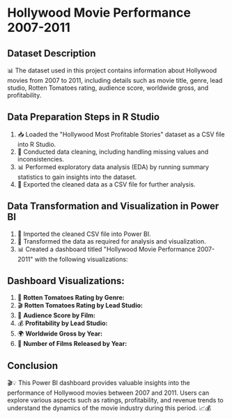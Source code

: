 # Hollywood Movie Performance 2007-2011

## Dataset Description
📊 The dataset used in this project contains information about Hollywood movies from 2007 to 2011, including details such as movie title, genre, lead studio, Rotten Tomatoes rating, audience score, worldwide gross, and profitability.

## Data Preparation Steps in R Studio
1. 📥 Loaded the "Hollywood Most Profitable Stories" dataset as a CSV file into R Studio.
2. 🧹 Conducted data cleaning, including handling missing values and inconsistencies.
3. 📊 Performed exploratory data analysis (EDA) by running summary statistics to gain insights into the dataset.
4. 💾 Exported the cleaned data as a CSV file for further analysis.

## Data Transformation and Visualization in Power BI
1. 💼 Imported the cleaned CSV file into Power BI.
2. 🔧 Transformed the data as required for analysis and visualization.
3. 📊 Created a dashboard titled "Hollywood Movie Performance 2007-2011" with the following visualizations:

## Dashboard Visualizations:
1. 🍅 **Rotten Tomatoes Rating by Genre:**
2. 🎬 **Rotten Tomatoes Rating by Lead Studio:** 
3. 👥 **Audience Score by Film:** 
4. 💰 **Profitability by Lead Studio:** 
5. 🌍 **Worldwide Gross by Year:** 
6. 📅 **Number of Films Released by Year:** 

## Conclusion
🎬💡 This Power BI dashboard provides valuable insights into the performance of Hollywood movies between 2007 and 2011. Users can explore various aspects such as ratings, profitability, and revenue trends to understand the dynamics of the movie industry during this period. 📈💰
